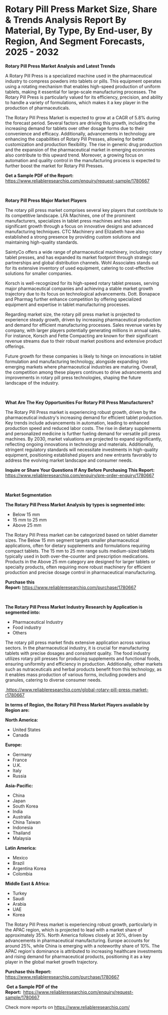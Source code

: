 <p><h1>Rotary Pill Press Market Size, Share & Trends Analysis Report By Material, By Type, By End-user, By Region, And Segment Forecasts, 2025 - 2032</h1></p><p><strong>Rotary Pill Press Market Analysis and Latest Trends</strong></p>
<p><p>A Rotary Pill Press is a specialized machine used in the pharmaceutical industry to compress powders into tablets or pills. This equipment operates using a rotating mechanism that enables high-speed production of uniform tablets, making it essential for large-scale manufacturing processes. The Rotary Pill Press is particularly valued for its efficiency, precision, and ability to handle a variety of formulations, which makes it a key player in the production of pharmaceuticals.</p><p>The Rotary Pill Press Market is expected to grow at a CAGR of 5.8% during the forecast period. Several factors are driving this growth, including the increasing demand for tablets over other dosage forms due to their convenience and efficacy. Additionally, advancements in technology are enhancing the capabilities of Rotary Pill Presses, allowing for better customization and production flexibility. The rise in generic drug production and the expansion of the pharmaceutical market in emerging economies also contribute to this upward trend. Moreover, a growing focus on automation and quality control in the manufacturing process is expected to further boost the market for Rotary Pill Presses.</p></p>
<p><strong>Get a Sample PDF of the Report:&nbsp;</strong> <a href="https://www.reliableresearchiq.com/enquiry/request-sample/1780667?utm_campaign=3046&utm_medium=2&utm_source=Github&utm_content=ia&utm_term=25032025&utm_id=rotary-pill-press">https://www.reliableresearchiq.com/enquiry/request-sample/1780667</a></p>
<p>&nbsp;</p>
<p><strong>Rotary Pill Press Major Market Players</strong></p>
<p><p>The rotary pill press market comprises several key players that contribute to its competitive landscape. LFA Machines, one of the prominent manufacturers, specializes in tablet press machines and has seen significant growth through a focus on innovative designs and advanced manufacturing techniques. CTC Machinery and Elizabeth have also established a strong presence by providing custom solutions and maintaining high-quality standards.</p><p>SaintyCo offers a wide range of pharmaceutical machinery, including rotary tablet presses, and has expanded its market footprint through strategic partnerships and global distribution channels. Wohl Associates stands out for its extensive inventory of used equipment, catering to cost-effective solutions for smaller companies.</p><p>Korsch is well-recognized for its high-speed rotary tablet presses, serving major pharmaceutical companies and achieving a stable market growth trajectory due to its focus on technological advancements. Dott. Bonapace and Pharmag further enhance competition by offering specialized equipment and expertise in tablet manufacturing processes.</p><p>Regarding market size, the rotary pill press market is projected to experience steady growth, driven by increasing pharmaceutical production and demand for efficient manufacturing processes. Sales revenue varies by company, with larger players potentially generating millions in annual sales. For instance, Korsch and Fette Compacting are known for their significant revenue streams due to their robust market positions and extensive product offerings.</p><p>Future growth for these companies is likely to hinge on innovations in tablet formulation and manufacturing technology, alongside expanding into emerging markets where pharmaceutical industries are maturing. Overall, the competition among these players continues to drive advancements and improvements in rotary pill press technologies, shaping the future landscape of the industry.</p></p>
<p>&nbsp;</p>
<p><strong>What Are The Key Opportunities For Rotary Pill Press Manufacturers?</strong></p>
<p><p>The Rotary Pill Press market is experiencing robust growth, driven by the pharmaceutical industry's increasing demand for efficient tablet production. Key trends include advancements in automation, leading to enhanced production speed and reduced labor costs. The rise in dietary supplements and personalized medicine is further fueling demand for versatile pill press machines. By 2030, market valuations are projected to expand significantly, reflecting ongoing innovations in technology and materials. Additionally, stringent regulatory standards will necessitate investments in high-quality equipment, positioning established players and new entrants favorably to address the evolving market landscape and consumer needs.</p></p>
<p><strong>Inquire or Share Your Questions If Any Before Purchasing This Report:</strong> <a href="https://www.reliableresearchiq.com/enquiry/pre-order-enquiry/1780667?utm_campaign=3046&utm_medium=2&utm_source=Github&utm_content=ia&utm_term=25032025&utm_id=rotary-pill-press">https://www.reliableresearchiq.com/enquiry/pre-order-enquiry/1780667</a></p>
<p>&nbsp;</p>
<p><strong>Market Segmentation</strong></p>
<p><strong>The Rotary Pill Press Market Analysis by types is segmented into:</strong></p>
<p><ul><li>Below 15 mm</li><li>15 mm to 25 mm</li><li>Above 25 mm</li></ul></p>
<p><p>The Rotary Pill Press market can be categorized based on tablet diameter sizes. The Below 15 mm segment targets smaller pharmaceutical applications, often for dietary supplements and formulations requiring compact tablets. The 15 mm to 25 mm range suits medium-sized tablets typically used in both over-the-counter and prescription medications. Products in the Above 25 mm category are designed for larger tablets or specialty products, often requiring more robust machinery for efficient production and precise dosage control in pharmaceutical manufacturing.</p></p>
<p><strong>Purchase this Report:&nbsp;</strong><a href="https://www.reliableresearchiq.com/purchase/1780667?utm_campaign=3046&utm_medium=2&utm_source=Github&utm_content=ia&utm_term=25032025&utm_id=rotary-pill-press">https://www.reliableresearchiq.com/purchase/1780667</a></p>
<p>&nbsp;</p>
<p><strong>The Rotary Pill Press Market Industry Research by Application is segmented into:</strong></p>
<p><ul><li>Pharmaceutical Industry</li><li>Food industry</li><li>Others</li></ul></p>
<p><p>The rotary pill press market finds extensive application across various sectors. In the pharmaceutical industry, it is crucial for manufacturing tablets with precise dosages and consistent quality. The food industry utilizes rotary pill presses for producing supplements and functional foods, ensuring uniformity and efficiency in production. Additionally, other markets such as nutraceuticals and herbal products benefit from this technology, as it enables mass production of various forms, including powders and granules, catering to diverse consumer needs.</p></p>
<p><a href="https://www.reliableresearchiq.com/global-rotary-pill-press-market-r1780667?utm_campaign=3046&utm_medium=2&utm_source=Github&utm_content=ia&utm_term=25032025&utm_id=rotary-pill-press">&nbsp;https://www.reliableresearchiq.com/global-rotary-pill-press-market-r1780667</a></p>
<p><strong>In terms of Region, the Rotary Pill Press Market Players available by Region are:</strong></p>
<p>
    <p> <strong> North America: </strong>
        <ul>
            <li>United States</li>
            <li>Canada</li>
        </ul>
        </p> 
    <p> <strong> Europe: </strong>
        <ul>
            <li>Germany</li>
            <li>France</li>
            <li>U.K.</li>
            <li>Italy</li>
            <li>Russia</li>
        </ul>
        </p> 
    <p> <strong> Asia-Pacific: </strong>
        <ul>
            <li>China</li>
            <li>Japan</li>
            <li>South Korea</li>
            <li>India</li>
            <li>Australia</li>
            <li>China Taiwan</li>
            <li>Indonesia</li>
            <li>Thailand</li>
            <li>Malaysia</li>
        </ul>
        </p> 
    <p> <strong> Latin America: </strong>
        <ul>
            <li>Mexico</li>
            <li>Brazil</li>
            <li>Argentina Korea</li>
            <li>Colombia</li>
        </ul>
        </p> 
    <p> <strong> Middle East & Africa: </strong>
        <ul>
            <li>Turkey</li>
            <li>Saudi</li>
            <li>Arabia</li>
            <li>UAE</li>
            <li>Korea</li>
        </ul>
    </p>
    </p>
<p><p>The Rotary Pill Press market is experiencing robust growth, particularly in the APAC region, which is projected to lead with a market share of approximately 35%. North America follows closely at 30%, driven by advancements in pharmaceutical manufacturing. Europe accounts for around 25%, while China is emerging with a noteworthy share of 10%. The APAC region's dominance is attributed to increasing healthcare investments and rising demand for pharmaceutical products, positioning it as a key player in the global market growth trajectory.</p></p>
<p><strong>Purchase this Report: </strong><a href="https://www.reliableresearchiq.com/purchase/1780667?utm_campaign=3046&utm_medium=2&utm_source=Github&utm_content=ia&utm_term=25032025&utm_id=rotary-pill-press">https://www.reliableresearchiq.com/purchase/1780667</a></p>
<p>&nbsp;<strong>Get a Sample PDF of the Report:&nbsp;&nbsp;</strong><a href="https://www.reliableresearchiq.com/enquiry/request-sample/1780667?utm_campaign=3046&utm_medium=2&utm_source=Github&utm_content=ia&utm_term=25032025&utm_id=rotary-pill-press">https://www.reliableresearchiq.com/enquiry/request-sample/1780667</a></p>
<p><strong></strong></p>
<p>Check more reports on <a href="https://www.reliableresearchiq.com/?utm_campaign=3046&utm_medium=2&utm_source=Github&utm_content=ia&utm_term=25032025&utm_id=rotary-pill-press">https://www.reliableresearchiq.com/</a></p>